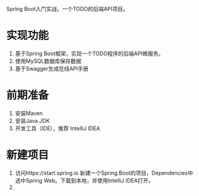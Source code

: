Spring Boot入门实战，一个TODO的后端API项目。

# 实现功能
1. 基于Spring Boot框架，实现一个TODO程序的后端API微服务。
2. 使用MySQL数据库保存数据
3. 基于Swagger生成在线API手册

# 前期准备
1. 安装Maven
2. 安装Java JDK
3. 开发工具（IDE），推荐 IntelliJ IDEA

# 新建项目
1. 访问https://start.spring.io 新建一个Spring Boot的项目，Dependencies中选中Spring Web。下载到本地，并使用IntelliJ IDEA打开。
2. 
